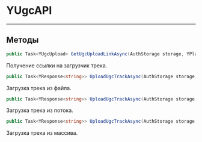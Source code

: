 YUgcAPI
==================================================================

------------------------------------------------------------------
Методы
------------------------------------------------------------------

``` csharp
public Task<YUgcUpload> GetUgcUploadLinkAsync(AuthStorage storage, YPlaylist playlist, string fileName)
```  

Получение ссылки на загрузчик трека.

``` csharp
public Task<YResponse<string>> UploadUgcTrackAsync(AuthStorage storage, string uploadLink, string filePath)
```

Загрузка трека из файла.

``` csharp
public Task<YResponse<string>> UploadUgcTrackAsync(AuthStorage storage, string uploadLink, Stream stream)
```

Загрузка трека из потока.

``` csharp
public Task<YResponse<string>> UploadUgcTrackAsync(AuthStorage storage, string uploadLink, byte[] file)
```

Загрузка трека из массива.